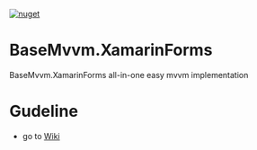 [![nuget](https://img.shields.io/badge/Nuget-BaseMvvm.XamarinForms-brightgreen.svg?maxAge=259200)](https://www.nuget.org/packages/BaseMvvm.XamarinForms)

# BaseMvvm.XamarinForms
BaseMvvm.XamarinForms all-in-one easy mvvm implementation

# Gudeline
- go to [Wiki](https://github.com/msx752/BaseMvvm.XamarinForms/wiki/Guideline-Home-Page)
